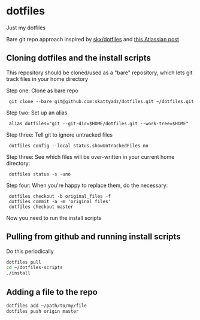 dotfiles
========

Just my dotfiles

Bare git repo approach inspired by [skx/dotfiles](https://github.com/skx/dotfiles) and [this Atlassian post](https://developer.atlassian.com/blog/2016/02/best-way-to-store-dotfiles-git-bare-repo/)


Cloning dotfiles and the install scripts
--------------------

This repository should be cloned/used as a "bare" repository, which lets git track files in your home directory

Step one: Clone as bare repo

     git clone --bare git@github.com:skattyadz/dotfiles.git ~/dotfiles.git

Step two: Set up an alias

     alias dotfiles="git --git-dir=$HOME/dotfiles.git --work-tree=$HOME"

Step three: Tell git to ignore untracked files

     dotfiles config --local status.showUntrackedFiles no

Step three: See which files will be over-written in your current home directory:

     dotfiles status -s -uno

Step four: When you're happy to replace them, do the necessary:

     dotfiles checkout -b original_files -f
     dotfiles commit -a -m 'original files'
     dotfiles checkout master

Now you need to run the install scripts


Pulling from github and running install scripts
--------------------

Do this periodically

```bash
dotfiles pull
cd ~/dotfiles-scripts
./install
```


Adding a file to the repo
--------------------

```bash
dotfiles add ~/path/to/my/file
dotfiles push origin master
```

